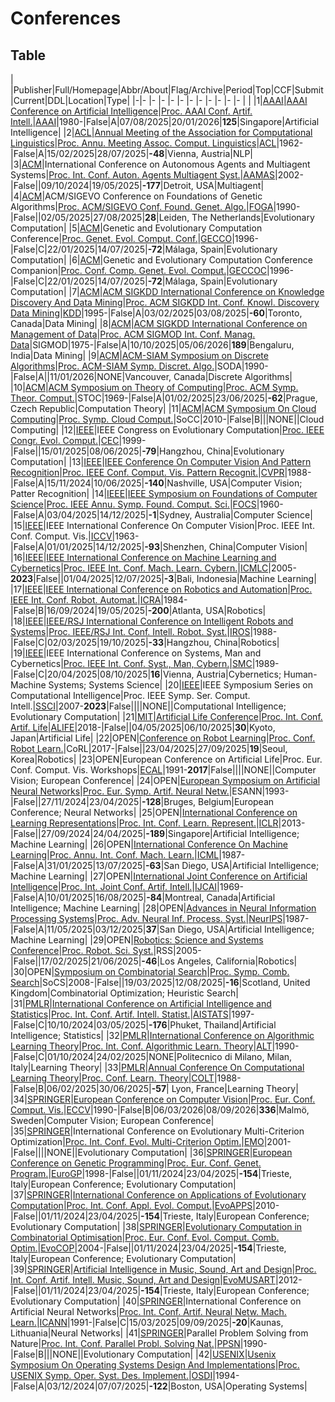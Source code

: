 # Conferences

## Table

| |Publisher|Full/Homepage|Abbr/About|Flag/Archive|Period|Top|CCF|Submit|Current|DDL|Location|Type|
|-|-        |-            |-         |-           |-     |-  |-  |-     |-      |-  |-       |    |
|1|[AAAI](https://www.aaai.org/)|[AAAI Conference on Artificial Intelligence](https://aaai.org/Conferences/conferences.php)|[Proc. AAAI Conf. Artif. Intell.](https://aaai.org/conference/aaai/aaai-25/)|[AAAI](https://ojs.aaai.org/index.php/AAAI/issue/archive)|1980-|False|A|07/08/2025|20/01/2026|**125**|Singapore|Artificial Intelligence|
|2|[ACL](https://www.aclweb.org/)|[Annual Meeting of the Association for Computational Linguistics](https://aclanthology.org/venues/acl/)|[Proc. Annu. Meeting Assoc. Comput. Linguistics](https://2025.aclweb.org/)|[ACL](https://aclanthology.org/venues/acl/)|1962-|False|A|15/02/2025|28/07/2025|**-48**|Vienna, Austria|NLP|
|3|[ACM](https://www.acm.org/)|International Conference on Autonomous Agents and Multiagent Systems|[Proc. Int. Conf. Auton. Agents Multiagent Syst.](https://aamas2025.org/)|[AAMAS](https://dl.acm.org/conference/aamas/proceedings)|2002-|False||09/10/2024|19/05/2025|**-177**|Detroit, USA|Multiagent|
|4|[ACM](https://www.acm.org/)|ACM/SIGEVO Conference on Foundations of Genetic Algorithms|[Proc. ACM/SIGEVO Conf. Found. Genet. Algo.](https://naco.liacs.nl/foga2025/)|[FOGA](https://dl.acm.org/conference/foga)|1990-|False||02/05/2025|27/08/2025|**28**|Leiden, The Netherlands|Evolutionary Computation|
|5|[ACM](https://www.acm.org/)|Genetic and Evolutionary Computation Conference|[Proc. Genet. Evol. Comput. Conf.](https://gecco-2025.sigevo.org/HomePage)|[GECCO](https://dl.acm.org/conference/gecco)|1996-|False|C|22/01/2025|14/07/2025|**-72**|Málaga, Spain|Evolutionary Computation|
|6|[ACM](https://www.acm.org/)|Genetic and Evolutionary Computation Conference Companion|[Proc. Conf. Comp. Genet. Evol. Comput.](https://gecco-2025.sigevo.org/HomePage)|[GECCOC](https://dl.acm.org/conference/gecco)|1996-|False|C|22/01/2025|14/07/2025|**-72**|Málaga, Spain|Evolutionary Computation|
|7|[ACM](https://www.acm.org/)|[ACM SIGKDD International Conference on Knowledge Discovery And Data Mining](https://kdd.org)|[Proc. ACM SIGKDD Int. Conf. Knowl. Discovery Data Mining](https://kdd2025.kdd.org/)|[KDD](https://dlnext.acm.org/conference/kdd/proceedings)|1995-|False|A|03/02/2025|03/08/2025|**-60**|Toronto, Canada|Data Mining|
|8|[ACM](https://www.acm.org/)|[ACM SIGKDD International Conference on Management of Data](https://sigmod.org/)|[Proc. ACM SIGMOD Int. Conf. Manag. Data](https://2026.sigmod.org/)|SIGMOD|1975-|False|A|10/10/2025|05/06/2026|**189**|Bengaluru, India|Data Mining|
|9|[ACM](https://www.acm.org/)|[ACM-SIAM Symposium on Discrete Algorithms](https://www.sigact.org/)|[Proc. ACM-SIAM Symp. Discret. Algo.](https://www.siam.org/conferences-events/siam-conferences/soda26/)|SODA|1990-|False|A||11/01/2026|NONE|Vancouver, Canada|Discrete Algorithms|
|10|[ACM](https://www.acm.org/)|[ACM Symposium on Theory of Computing](http://acm-stoc.org/)|[Proc. ACM Symp. Theor. Comput.](https://acm-stoc.org/)|STOC|1969-|False|A|01/02/2025|23/06/2025|**-62**|Prague, Czech Republic|Computation Theory|
|11|[ACM](https://www.acm.org/)|[ACM Symposium On Cloud Computing](https://acmsocc.org/)|[Proc. Symp. Cloud Comput.](https://acmsocc.org/2024/)|SoCC|2010-|False|B|||NONE||Cloud Computing|
|12|[IEEE](https://ieeexplore.ieee.org/)|IEEE Congress on Evolutionary Computation|[Proc. IEEE Congr. Evol. Comput.](https://www.cec2025.org/)|[CEC](https://ieeexplore.ieee.org/xpl/conhome/1000284/all-proceedings)|1999-|False||15/01/2025|08/06/2025|**-79**|Hangzhou, China|Evolutionary Computation|
|13|[IEEE](https://ieeexplore.ieee.org/)|[IEEE Conference On Computer Vision And Pattern Recognition](https://cvpr.thecvf.com/)|[Proc. IEEE Conf. Comput. Vis. Pattern Recognit.](https://cvpr.thecvf.com/Conferences/2025)|[CVPR](https://ieeexplore.ieee.org/xpl/conhome/1000147/all-proceedings)|1988-|False|A|15/11/2024|10/06/2025|**-140**|Nashville, USA|Computer Vision; Patter Recognition|
|14|[IEEE](https://ieeexplore.ieee.org/)|[IEEE Symposium on Foundations of Computer Science](https://ieee-focs.org/)|[Proc. IEEE Annu. Symp. Found. Comput. Sci.](https://focs.computer.org/2025/)|[FOCS](https://ieeexplore.ieee.org/xpl/conhome/1000292/all-proceedings)|1960-|False|A|03/04/2025|14/12/2025|**-1**|Sydney, Australia|Computer Science|
|15|[IEEE](https://ieeexplore.ieee.org/)|IEEE International Conference On Computer Vision|Proc. IEEE Int. Conf. Comput. Vis.|[ICCV](https://ieeexplore.ieee.org/xpl/conhome/1000149/all-proceedings)|1963-|False|A|01/01/2025|14/12/2025|**-93**|Shenzhen, China|Computer Vision|
|16|[IEEE](https://ieeexplore.ieee.org/)|[IEEE International Conference on Machine Learning and Cybernetics](https://www.icmlc.com/)|[Proc. IEEE Int. Conf. Mach. Learn. Cybern.](https://www.icmlc.com/)|[ICMLC](https://ieeexplore.ieee.org/xpl/conhome/1000424/all-proceedings)|2005-**2023**|False||01/04/2025|12/07/2025|**-3**|Bali, Indonesia|Machine Learning|
|17|[IEEE](https://ieeexplore.ieee.org/)|[IEEE International Conference on Robotics and Automation](https://www.ieee-ras.org/conferences-workshops/fully-sponsored/icra)|[Proc. IEEE Int. Conf. Robot. Automat.](https://2025.ieee-icra.org/)|[ICRA](https://ieeexplore.ieee.org/xpl/conhome/1000639/all-proceedings)|1984-|False|B|16/09/2024|19/05/2025|**-200**|Atlanta, USA|Robotics|
|18|[IEEE](https://ieeexplore.ieee.org/)|[IEEE/RSJ International Conference on Intelligent Robots and Systems](https://www.ieee-ras.org/conferences-workshops/financially-co-sponsored/iros)|[Proc. IEEE/RSJ Int. Conf. Intell. Robot. Syst.](http://www.iros25.org/)|[IROS](https://ieeexplore.ieee.org/xpl/conhome/1000393/all-proceedings)|1988-|False|C|02/03/2025|19/10/2025|**-33**|Hangzhou, China|Robotics|
|19|[IEEE](https://ieeexplore.ieee.org/)|IEEE International Conference on Systems, Man and Cybernetics|[Proc. IEEE Int. Conf. Syst., Man, Cybern.](https://www.ieeesmc2025.org/)|[SMC](https://ieeexplore.ieee.org/xpl/conhome/1000738/all-proceedings)|1989-|False|C|20/04/2025|08/10/2025|**16**|Vienna, Austria|Cybernetics; Human-Machine Systems; Systems Science|
|20|[IEEE](https://ieeexplore.ieee.org/)|IEEE Symposium Series on Computational Intelligence|Proc. IEEE Symp. Ser. Comput. Intell.|[SSCI](https://ieeexplore.ieee.org/xpl/conhome/1811304/all-proceedings)|2007-**2023**|False||||NONE||Computational Intelligence; Evolutionary Computation|
|21|[MIT](https://direct.mit.edu/)|[Artificial Life Conference](https://direct.mit.edu/isal)|[Proc. Int. Conf. Artif. Life](https://2025.alife.org/)|[ALIFE](https://direct.mit.edu/isal)|2018-|False||04/05/2025|06/10/2025|**30**|Kyoto,  Japan|Artificial Life|
|22|OPEN|[Conference on Robot Learning](https://www.corl.org/)|[Proc. Conf. Robot Learn.](https://www.corl.org/)|CoRL|2017-|False||23/04/2025|27/09/2025|**19**|Seoul, Korea|Robotics|
|23|OPEN|European Conference on Artificial Life|Proc. Eur. Conf. Comput. Vis. Workshops|[ECAL](https://link.springer.com/conference/ecal)|1991-**2017**|False||||NONE||Computer Vision; European Conference|
|24|OPEN|[European Symposium on Artificial Neural Networks](https://www.esann.org/)|[Proc. Eur. Symp. Artif. Neural Netw.](https://www.esann.org/)|ESANN|1993-|False||27/11/2024|23/04/2025|**-128**|Bruges, Belgium|European Conference; Neural Networks|
|25|OPEN|[International Conference on Learning Representations](https://iclr.cc)|[Proc. Int. Conf. Learn. Represent.](https://iclr.cc/)|[ICLR](https://openreview.net/group?id=ICLR.cc)|2013-|False||27/09/2024|24/04/2025|**-189**|Singapore|Artificial Intelligence; Machine Learning|
|26|OPEN|[International Conference On Machine Learning](https://icml.cc)|[Proc. Annu. Int. Conf. Mach. Learn.](https://icml.cc/)|[ICML](https://proceedings.mlr.press/)|1987-|False|A|31/01/2025|13/07/2025|**-63**|San Diego, USA|Artificial Intelligence; Machine Learning|
|27|OPEN|[International Joint Conference on Artificial Intelligence](https://www.ijcai.org)|[Proc. Int. Joint Conf. Artif. Intell.](https://2025.ijcai.org/)|[IJCAI](https://www.ijcai.org/all_proceedings)|1969-|False|A|10/01/2025|16/08/2025|**-84**|Montreal, Canada|Artificial Intelligence; Machine Learning|
|28|OPEN|[Advances in Neural Information Processing Systems](https://nips.cc/)|[Proc. Adv. Neural Inf. Process. Syst.](https://nips.cc/)|[NeurIPS](https://proceedings.neurips.cc/)|1987-|False|A|11/05/2025|03/12/2025|**37**|San Diego, USA|Artificial Intelligence; Machine Learning|
|29|OPEN|[Robotics: Science and Systems Conference](https://roboticsconference.org)|[Proc. Robot. Sci. Syst.](https://roboticsconference.org)|RSS|2005-|False||17/02/2025|21/06/2025|**-46**|Los Angeles, California|Robotics|
|30|OPEN|[Symposium on Combinatorial Search](http://search-conference.org)|[Proc. Symp. Comb. Search](https://socs25.search-conference.org/)|SoCS|2008-|False||19/03/2025|12/08/2025|**-16**|Scotland, United Kingdom|Combinatorial Optimization; Heuristic Search|
|31|[PMLR](https://proceedings.mlr.press/)|[International Conference on Artificial Intelligence and Statistics](https://aistats.org)|[Proc. Int. Conf. Artif. Intell. Statist.](https://aistats.org)|[AISTATS](https://proceedings.mlr.press/)|1997-|False|C|10/10/2024|03/05/2025|**-176**|Phuket, Thailand|Artificial Intelligence; Statistics|
|32|[PMLR](https://proceedings.mlr.press/)|[International Conference on Algorithmic Learning Theory](http://algorithmiclearningtheory.org/)|[Proc. Int. Conf. Algorithmic Learn. Theory](http://algorithmiclearningtheory.org/alt2025/)|[ALT](https://proceedings.mlr.press/)|1990-|False|C|01/10/2024|24/02/2025|NONE|Politecnico di Milano, Milan, Italy|Learning Theory|
|33|[PMLR](https://proceedings.mlr.press/)|[Annual Conference On Computational Learning Theory](http://learningtheory.org)|[Proc. Conf. Learn. Theory](https://learningtheory.org/colt2025/)|[COLT](https://dl.acm.org/conference/colt/proceedings)|1988-|False|B|06/02/2025|30/06/2025|**-57**| Lyon, France|Learning Theory|
|34|[SPRINGER](https://www.springer.com/)|[European Conference on Computer Vision](https://eccv.ecva.net/)|[Proc. Eur. Conf. Comput. Vis.](https://eccv.ecva.net/)|[ECCV](https://link.springer.com/conference/eccv)|1990-|False|B|06/03/2026|08/09/2026|**336**|Malmö, Sweden|Computer Vision; European Conference|
|35|[SPRINGER](https://www.springer.com/)|International Conference on Evolutionary Multi-Criterion Optimization|[Proc. Int. Conf. Evol. Multi-Criterion Optim.](https://emo2025.org/)|[EMO](https://link.springer.com/conference/emo)|2001-|False||||NONE||Evolutionary Computation|
|36|[SPRINGER](https://www.springer.com/)|[European Conference on Genetic Programming](https://www.evostar.org/)|[Proc. Eur. Conf. Genet. Program.](https://www.evostar.org/2025/eurogp/)|[EuroGP](https://link.springer.com/conference/eurogp)|1998-|False||01/11/2024|23/04/2025|**-154**|Trieste, Italy|European Conference; Evolutionary Computation|
|37|[SPRINGER](https://www.springer.com/)|[International Conference on Applications of Evolutionary Computation](https://www.evostar.org/)|[Proc. Int. Conf. Appl. Evol. Comput.](https://www.evostar.org/2025/evoapps/)|[EvoAPPS](https://link.springer.com/conference/evoapplications)|2010-|False||01/11/2024|23/04/2025|**-154**|Trieste, Italy|European Conference; Evolutionary Computation|
|38|[SPRINGER](https://www.springer.com/)|[Evolutionary Computation in Combinatorial Optimisation](https://www.evostar.org/)|[Proc. Eur. Conf. Evol. Comput. Comb. Optim.](https://www.evostar.org/2025/evocop/)|[EvoCOP](https://link.springer.com/conference/evocop)|2004-|False||01/11/2024|23/04/2025|**-154**|Trieste, Italy|European Conference; Evolutionary Computation|
|39|[SPRINGER](https://www.springer.com/)|[Artificial Intelligence in Music, Sound, Art and Design](https://www.evostar.org/)|[Proc. Int. Conf. Artif. Intell. Music, Sound, Art and Design](https://www.evostar.org/2025/evomusart/)|[EvoMUSART](https://link.springer.com/conference/evomusart)|2012-|False||01/11/2024|23/04/2025|**-154**|Trieste, Italy|European Conference; Evolutionary Computation|
|40|[SPRINGER](https://www.springer.com/)|International Conference on Artificial Neural Networks|[Proc. Int. Conf. Artif. Neural Netw. Mach. Learn.](https://e-nns.org/icann2025/)|[ICANN](https://link.springer.com/conference/icann)|1991-|False|C|15/03/2025|09/09/2025|**-20**|Kaunas, Lithuania|Neural Networks|
|41|[SPRINGER](https://www.springer.com/)|Parallel Problem Solving from Nature|[Proc. Int. Conf. Parallel Probl. Solving Nat.](https://ppsn2024.fh-ooe.at/)|[PPSN](https://link.springer.com/conference/ppsn)|1990-|False|B|||NONE||Evolutionary Computation|
|42|[USENIX](https://www.usenix.org/)|[Usenix Symposium On Operating Systems Design And Implementations](https://www.usenix.org)|[Proc. USENIX Symp. Oper. Syst. Des. Implement.](https://www.usenix.org/conference/osdi25)|[OSDI](https://dl.acm.org/conference/osdi/proceedings)|1994-|False|A|03/12/2024|07/07/2025|**-122**|Boston, USA|Operating Systems|
